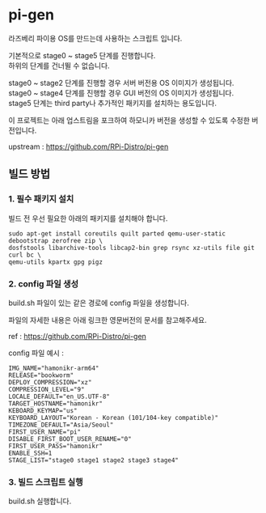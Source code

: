 # pi-gen

라즈베리 파이용 OS를 만드는데 사용하는 스크립트 입니다.

기본적으로 stage0 ~ stage5 단계를 진행합니다.  
하위의 단계를 건너뛸 수 없습니다.

stage0 ~ stage2 단계를 진행할 경우 서버 버전용 OS 이미지가 생성됩니다.  
stage0 ~ stage4 단계를 진행할 경우 GUI 버전의 OS 이미지가 생성됩니다.  
stage5 단계는 third party나 추가적인 패키지를 설치하는 용도입니다.

이 프로젝트는 아래 업스트림을 포크하여 하모니카 버전을 생성할 수 있도록 수정한 버전입니다. 

upstream : https://github.com/RPi-Distro/pi-gen

## 빌드 방법

### 1. 필수 패키지 설치

빌드 전 우선 필요한 아래의 패키지를 설치해야 합니다.
```
sudo apt-get install coreutils quilt parted qemu-user-static debootstrap zerofree zip \
dosfstools libarchive-tools libcap2-bin grep rsync xz-utils file git curl bc \
qemu-utils kpartx gpg pigz
```


### 2. config 파일 생성

build.sh 파일이 있는 같은 경로에 config 파일을 생성합니다.

파일의 자세한 내용은 아래 링크한 영문버전의 문서를 참고해주세요.

ref : https://github.com/RPi-Distro/pi-gen

config 파일 예시 :
```
IMG_NAME="hamonikr-arm64"
RELEASE="bookworm"
DEPLOY_COMPRESSION="xz"
COMPRESSION_LEVEL="9"
LOCALE_DEFAULT="en_US.UTF-8"
TARGET_HOSTNAME="hamonikr"
KEBOARD_KEYMAP="us"
KEYBOARD_LAYOUT="Korean - Korean (101/104-key compatible)"
TIMEZONE_DEFAULT="Asia/Seoul"
FIRST_USER_NAME="pi"
DISABLE_FIRST_BOOT_USER_RENAME="0"
FIRST_USER_PASS="hamonikr"
ENABLE_SSH=1
STAGE_LIST="stage0 stage1 stage2 stage3 stage4"
```

### 3. 빌드 스크립트 실행

build.sh 실행합니다.